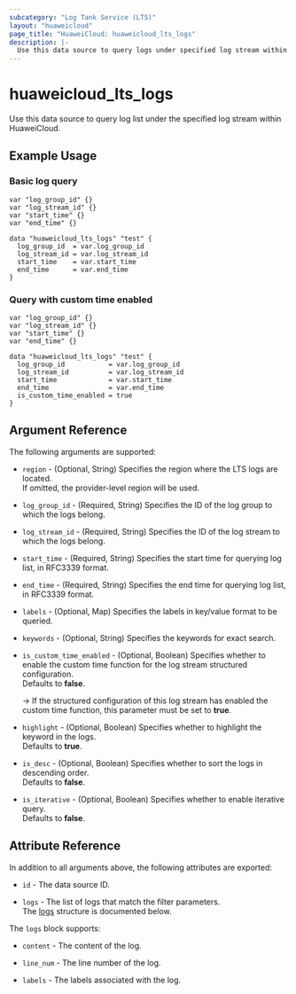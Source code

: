 ```yaml
---
subcategory: "Log Tank Service (LTS)"
layout: "huaweicloud"
page_title: "HuaweiCloud: huaweicloud_lts_logs"
description: |-
  Use this data source to query logs under specified log stream within HuaweiCloud.
---
```


# huaweicloud_lts_logs

Use this data source to query log list under the specified log stream within HuaweiCloud.

## Example Usage

### Basic log query

```hcl
var "log_group_id" {}
var "log_stream_id" {}
var "start_time" {}
var "end_time" {}

data "huaweicloud_lts_logs" "test" {
  log_group_id  = var.log_group_id
  log_stream_id = var.log_stream_id
  start_time    = var.start_time
  end_time      = var.end_time
}
```

### Query with custom time enabled

```hcl
var "log_group_id" {}
var "log_stream_id" {}
var "start_time" {}
var "end_time" {}

data "huaweicloud_lts_logs" "test" {
  log_group_id           = var.log_group_id
  log_stream_id          = var.log_stream_id
  start_time             = var.start_time
  end_time               = var.end_time
  is_custom_time_enabled = true
}
```

## Argument Reference

The following arguments are supported:

* `region` - (Optional, String) Specifies the region where the LTS logs are located.  
  If omitted, the provider-level region will be used.

* `log_group_id` - (Required, String) Specifies the ID of the log group to which the logs belong.

* `log_stream_id` - (Required, String) Specifies the ID of the log stream to which the logs belong.

* `start_time` - (Required, String) Specifies the start time for querying log list, in RFC3339 format.

* `end_time` - (Required, String) Specifies the end time for querying log list, in RFC3339 format.

* `labels` - (Optional, Map) Specifies the labels in key/value format to be queried.

* `keywords` - (Optional, String) Specifies the keywords for exact search.

* `is_custom_time_enabled` - (Optional, Boolean) Specifies whether to enable the custom time function
  for the log stream structured configuration.  
  Defaults to **false**.

  -> If the structured configuration of this log stream has enabled the custom time function, this parameter must
     be set to **true**.

* `highlight` - (Optional, Boolean) Specifies whether to highlight the keyword in the logs.  
  Defaults to **true**.

* `is_desc` - (Optional, Boolean) Specifies whether to sort the logs in descending order.  
  Defaults to **false**.

* `is_iterative` - (Optional, Boolean) Specifies whether to enable iterative query.  
  Defaults to **false**.

## Attribute Reference

In addition to all arguments above, the following attributes are exported:

* `id` - The data source ID.

* `logs` - The list of logs that match the filter parameters.  
  The [logs](#lts_logs_attr) structure is documented below.

<a name="lts_logs_attr"></a>
The `logs` block supports:

  * `content` - The content of the log.

  * `line_num` - The line number of the log.

  * `labels` - The labels associated with the log.
